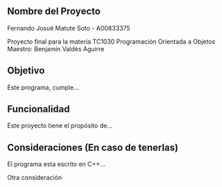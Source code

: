 ## Nombre del Proyecto
Fernando Josué Matute Soto - A00833375

Proyecto final para la materia TC1030 Programación Orientada a Objetos
Maestro: Benjamín Valdés Aguirre

## Objetivo
Este programa, cumple...

## Funcionalidad
Este proyecto tiene el propósito de...

## Consideraciones (En caso de tenerlas)
El programa esta escrito en C++...

Otra consideración 
